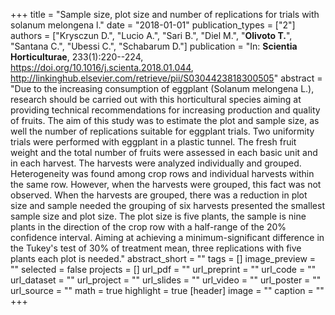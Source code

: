 +++
title = "Sample size, plot size and number of replications for trials with solanum melongena l."
date = "2018-01-01"
publication_types = ["2"]
authors = ["Krysczun D.", "Lucio A.", "Sari B.", "Diel M.", "**Olivoto T.**", "Santana C.", "Ubessi C.", "Schabarum D."]
publication = "In: **Scientia Horticulturae**, 233(1):220--224, https://doi.org/10.1016/j.scienta.2018.01.044, http://linkinghub.elsevier.com/retrieve/pii/S0304423818300505"
abstract = "Due to the increasing consumption of eggplant (Solanum melongena L.), research should be carried out with this horticultural species aiming at providing technical recommendations for increasing production and quality of fruits. The aim of this study was to estimate the plot and sample size, as well the number of replications suitable for eggplant trials. Two uniformity trials were performed with eggplant in a plastic tunnel. The fresh fruit weight and the total number of fruits were assessed in each basic unit and in each harvest. The harvests were analyzed individually and grouped. Heterogeneity was found among crop rows and individual harvests within the same row. However, when the harvests were grouped, this fact was not observed. When the harvests are grouped, there was a reduction in plot size and sample needed the grouping of six harvests presented the smallest sample size and plot size. The plot size is five plants, the sample is nine plants in the direction of the crop row with a half-range of the 20% confidence interval. Aiming at achieving a minimum-significant difference in the Tukey's test of 30% of treatment mean, three replications with five plants each plot is needed."
abstract_short = ""
tags = []
image_preview = ""
selected = false
projects = []
url_pdf = ""
url_preprint = ""
url_code = ""
url_dataset = ""
url_project = ""
url_slides = ""
url_video = ""
url_poster = ""
url_source = ""
math = true
highlight = true
[header]
image = ""
caption = ""
+++
